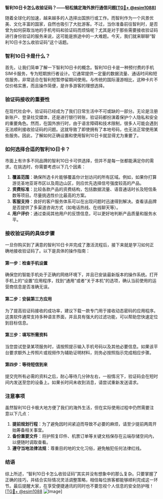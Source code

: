**智利10日卡怎么收验证码？——轻松搞定海外旅行通信问题[[TG💪+ @esim1088](https://t.me/s/esim1088)]**

随着全球化的加速，越来越多的人选择出国旅行或工作。而智利作为一个风景优美、文化丰富的国家，自然也吸引了大批游客。不过，当你准备前往智利时，是否曾为如何获取当地的手机号码和验证码而烦恼呢？尤其是对于那些需要接收验证码进行身份验证的服务来说，这可能是旅途中的一大难题。今天，我们就来聊聊“智利10日卡怎么收验证码”这个话题。

### 智利10日卡是什么？

首先，让我们简单了解一下智利10日卡的概念。智利10日卡是一种预付费的手机SIM卡服务，专为短期旅行者设计。它通常提供一定量的数据流量、通话时间和短信服务，非常适合在智利短暂停留期间使用。与传统的国际漫游相比，这种卡片不仅价格实惠，而且操作简便，是许多游客的理想选择。

### 验证码接收的重要性

在现代社会中，验证码已经成为了我们日常生活中不可或缺的一部分。无论是注册新账户、登录社交媒体，还是进行银行转账，验证码都扮演着保护个人隐私和安全的重要角色。然而，在国外旅行时，由于语言障碍和技术限制，很多人可能会遇到无法顺利接收验证码的问题。这就导致了即使拥有了本地号码，也无法正常使用某些服务。因此，了解如何正确设置和使用智利10日卡就显得尤为重要了。

### 如何选择合适的智利10日卡？

市面上有许多不同品牌的智利10日卡可供选择，但并不是每一张都能满足你的需求。在挑选时，你需要考虑以下几个因素：

1. **覆盖范围**：确保所选卡片能够覆盖你计划访问的所有区域。例如，如果你打算游览圣地亚哥市区以及周边山区，则应优先选择信号强度较高的产品。
2. **资费标准**：比较各款产品的资费结构，包括数据流量、语音通话时长及短信条数等项目。尽量挑选性价比最高的方案。
3. **客服支持**：良好的客户服务体系可以在出现问题时迅速得到解决。查看该品牌是否提供了多渠道咨询方式（如电话热线、在线聊天等）。
4. **用户评价**：通过查阅其他用户的反馈信息，可以更好地判断产品质量和服务水平。

### 接收验证码的具体步骤

一旦你购买到了满意的智利10日卡并完成了激活流程后，接下来就是学习如何正确地接收验证码了。以下是具体的操作指南：

#### 第一步：检查手机设置
确保您的智能手机处于正确的网络环境下，并且已安装最新版本的操作系统。打开手机上的“设置”应用程序，找到“通用”或者“关于本机”的选项，确认当前使用的运营商信息是否准确无误。

#### 第二步：安装第三方应用
为了提高验证码接收的成功率，建议下载一款专门用于接收动态密码的应用程序。这类软件通常支持多种语言界面，并且具有强大的过滤功能，可以帮助您快速定位到目标信息。

#### 第三步：填写所需资料
当您尝试登录某项服务时，请按照提示输入手机号码以及其他必要信息。如果该平台要求额外上传照片或视频作为辅助证明材料，则务必按照指示完成相应步骤。

#### 第四步：等待短信到来
提交完所有必需的资料之后，耐心等待几分钟左右，一般情况下，验证码会在短时间内发送至您的设备上。如果长时间未收到消息，请尝试重新发送请求。

### 注意事项

虽然智利10日卡极大地方便了我们的海外生活，但在实际使用过程中仍然需要注意以下几点：

1. **提前规划行程**：为了避免因时间紧迫而导致不必要的麻烦，请至少提前两周开始筹备相关事宜。
2. **备份重要文件**：将护照复印件、机票订单等关键文档保存在云端存储空间内，以便随时调取查看。
3. **遵守当地法律法规**：尊重目的地的文化习俗，避免触犯任何法律红线。

### 结语

综上所述，“智利10日卡怎么收验证码”其实并没有想象中的那么复杂。只要掌握了正确的技巧，并结合实际情况灵活调整策略，相信每位旅客都能够顺利完成这一环节。最后提醒大家，在享受便捷通讯的同时也不要忽视个人信息的安全防护哦！[[TG💪+ @esim1088](https://t.me/s/esim1088) ![Image](https://i.postimg.cc/4NQfJmqS/Snipaste-2025-05-13-00-14-12.png)]